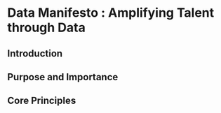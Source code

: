 # Data Manifesto : Amplifying Talent through Data
## Introduction

## Purpose and Importance

## Core Principles

